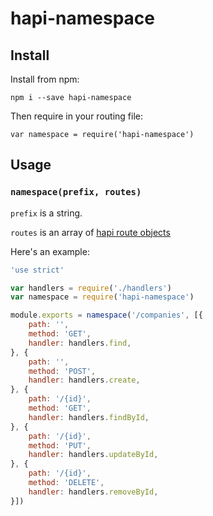 # hapi-namespace

## Install

Install from npm:

```
npm i --save hapi-namespace
```

Then require in your routing file:

```
var namespace = require('hapi-namespace')
```


## Usage

### `namespace(prefix, routes)`

`prefix` is a string.

`routes` is an array of [hapi route objects](http://hapijs.com/tutorials/routing)

Here's an example:

```js
'use strict'

var handlers = require('./handlers')
var namespace = require('hapi-namespace')

module.exports = namespace('/companies', [{
    path: '',
    method: 'GET',
    handler: handlers.find,
}, {
    path: '',
    method: 'POST',
    handler: handlers.create,
}, {
    path: '/{id}',
    method: 'GET',
    handler: handlers.findById,
}, {
    path: '/{id}',
    method: 'PUT',
    handler: handlers.updateById,
}, {
    path: '/{id}',
    method: 'DELETE',
    handler: handlers.removeById,
}])
```
